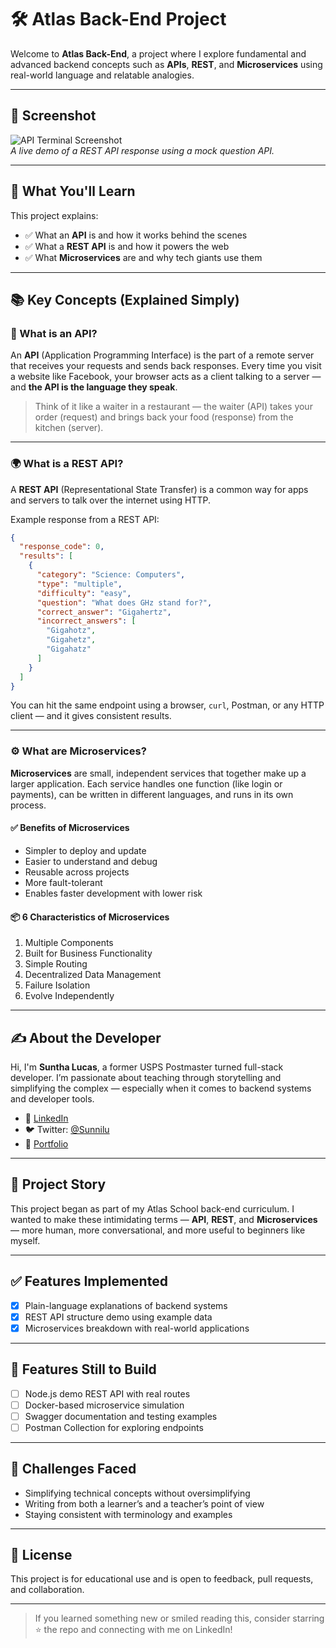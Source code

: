 # 🛠️ Atlas Back-End Project

Welcome to **Atlas Back-End**, a project where I explore fundamental and advanced backend concepts such as **APIs**, **REST**, and **Microservices** using real-world language and relatable analogies.

---

## 📸 Screenshot

![API Terminal Screenshot](https://via.placeholder.com/800x400.png?text=REST+API+Response+in+Terminal)  
*A live demo of a REST API response using a mock question API.*

---

## 🧠 What You'll Learn

This project explains:
- ✅ What an **API** is and how it works behind the scenes
- ✅ What a **REST API** is and how it powers the web
- ✅ What **Microservices** are and why tech giants use them

---

## 📚 Key Concepts (Explained Simply)

### 🔗 What is an API?

An **API** (Application Programming Interface) is the part of a remote server that receives your requests and sends back responses. Every time you visit a website like Facebook, your browser acts as a client talking to a server — and **the API is the language they speak**.

> Think of it like a waiter in a restaurant — the waiter (API) takes your order (request) and brings back your food (response) from the kitchen (server).

---

### 🌍 What is a REST API?

A **REST API** (Representational State Transfer) is a common way for apps and servers to talk over the internet using HTTP.

Example response from a REST API:

```json
{
  "response_code": 0,
  "results": [
    {
      "category": "Science: Computers",
      "type": "multiple",
      "difficulty": "easy",
      "question": "What does GHz stand for?",
      "correct_answer": "Gigahertz",
      "incorrect_answers": [
        "Gigahotz",
        "Gigahetz",
        "Gigahatz"
      ]
    }
  ]
}
```

You can hit the same endpoint using a browser, `curl`, Postman, or any HTTP client — and it gives consistent results.

---

### ⚙️ What are Microservices?

**Microservices** are small, independent services that together make up a larger application. Each service handles one function (like login or payments), can be written in different languages, and runs in its own process.

#### ✅ Benefits of Microservices

- Simpler to deploy and update
- Easier to understand and debug
- Reusable across projects
- More fault-tolerant
- Enables faster development with lower risk

#### 📦 6 Characteristics of Microservices

1. Multiple Components  
2. Built for Business Functionality  
3. Simple Routing  
4. Decentralized Data Management  
5. Failure Isolation  
6. Evolve Independently

---

## ✍️ About the Developer

Hi, I'm **Suntha Lucas**, a former USPS Postmaster turned full-stack developer. I’m passionate about teaching through storytelling and simplifying the complex — especially when it comes to backend systems and developer tools.

- 🔗 [LinkedIn](https://www.linkedin.com/in/suntha-lucas-657152290)
- 🐦 Twitter: [@Sunnilu](https://twitter.com/Sunnilu)
- 💼 [Portfolio](https://github.com/Sunnilu)

---

## 📖 Project Story

This project began as part of my Atlas School back-end curriculum. I wanted to make these intimidating terms — **API**, **REST**, and **Microservices** — more human, more conversational, and more useful to beginners like myself.

---

## ✅ Features Implemented

- [x] Plain-language explanations of backend systems
- [x] REST API structure demo using example data
- [x] Microservices breakdown with real-world applications

---

## 🔮 Features Still to Build

- [ ] Node.js demo REST API with real routes
- [ ] Docker-based microservice simulation
- [ ] Swagger documentation and testing examples
- [ ] Postman Collection for exploring endpoints

---

## 🚧 Challenges Faced

- Simplifying technical concepts without oversimplifying
- Writing from both a learner’s and a teacher’s point of view
- Staying consistent with terminology and examples

---

## 📝 License

This project is for educational use and is open to feedback, pull requests, and collaboration.

---

> If you learned something new or smiled reading this, consider starring ⭐️ the repo and connecting with me on LinkedIn!
